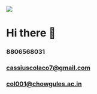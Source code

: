 ![](https://encrypted-tbn0.gstatic.com/images?q=tbn:ANd9GcR5VkwbmbhFVwHHQp5mGSdCkFdIjLxepCjKOENJgXRNniB5Jhpi2QtQCSVm2sSRDgdE1g&usqp=CAU)

# Hi there 👋

### 8806568031
### cassiuscolaco7@gmail.com 
### col001@chowgules.ac.in

